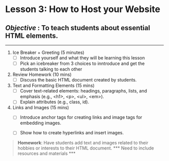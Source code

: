 # Lesson 3: How to Host your Website
## *Objective* : To teach students about essential HTML elements.
---------------------------------------------------------------------------------------------------------

1. Ice Breaker + Greeting (5 minutes)   
   - [ ] Introduce yourself and what they will be learning this lesson
   - [ ] Pick an icebreaker from 3 choices to inntroduce and get the students talking to each other
3. Review Homework (10 mins)  
    - [ ] Discuss the basic HTML document created by students.

4. Text and Formatting Elements (15 mins)  
    - [ ] Cover text-related elements: headings, paragraphs, lists, and emphasis (e.g., \<h1>, \<p>, \<ul>, \<em>).  
    - [ ] Explain attributes (e.g., class, id).  

5. Links and Images (15 mins)  
    - [ ] Introduce anchor tags for creating links and image tags for embedding images.  
    - [ ] Show how to create hyperlinks and insert images.  


> **Homework**: Have students add text and images related to their hobbies or interests to their HTML document.
*** Need to include resources and materials ***
